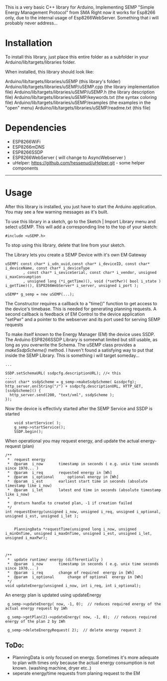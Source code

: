 This is a very basic C++ library for Arduino, Implementing SEMP "Simple Energy Management Protocol" from SMA
Right now it works for Esp8266  only, due to the internal usage of Esp8266WebServer. Something that i will probably never address...

Installation
================

To install this library, just place this entire folder as a subfolder in your
Arduino/lib/targets/libraries folder.

When installed, this library should look like:

Arduino/lib/targets/libraries/uSEMP              (this library's folder)
Arduino/lib/targets/libraries/uSEMP/uSEMP.cpp     (the library implementation file)
Arduino/lib/targets/libraries/uSEMP/uSEMP.h       (the library description file)
Arduino/lib/targets/libraries/uSEMP/keywords.txt (the syntax coloring file)
Arduino/lib/targets/libraries/uSEMP/examples     (the examples in the "open" menu)
Arduino/lib/targets/libraries/uSEMP/readme.txt   (this file)

Dependencies
==============
 - ESP8266WiFi
 - ESP8266mDNS
 - ESP8266SSDP
 - ESP8266WebServer      ( will change to AsyncWebserver )
 - uHelper:	https://github.com/hessenud/uHelper.git		- some helper components



---

Usage
==============
After this library is installed, you just have to start the Arduino application.
You may see a few warning messages as it's built.

To use this library in a sketch, go to the Sketch | Import Library menu and
select uSEMP.  This will add a corresponding line to the top of your sketch:

    #include <uSEMP.h>

To stop using this library, delete that line from your sketch.

The Library lets you create a SEMP Device with it's own EM Gateway

    uSEMP( const char* i_udn_uuid,const char* i_deviceID, const char* i_deviceName, const char* i_deviceType
			, const char* i_seviceSerial, const char* i_vendor, unsigned i_maxConsumption
			, unsigned long (*i_getTime)(), void (*setPwr)( bool i_state ) i_getTime)(), ESP8266WebServer* i_server, unsigned i_port );
	
    uSEMP* g_semp = new uSEMP(...);
    
The Constructor requires a callback to a "time()" function to get access to the device's timebase. This is needed for generating planning requests.
A second callback is feedback of EM Control to the device application "setPwr" and a pointer to the webserver and its port used for serving SEMP requests


To make itself known to the Energy Manager (EM) the device uses SSDP. The Arduino ESP8266SSDP Library is somewhat limited but still usable,
as long as you overwrite the Schema. The uSEMP class provides a _makeSsdpScheme()_ method. I haven't found a satisfying way to put that 
inside the SEMP Library. This is something i will target someday...

	...
	
    SSDP.setSchemaURL( ssdpcfg.descriptionURL); //< this 
	...
    const char* ssdpScheme = g_semp->makeSsdpScheme( &ssdpcfg);
    http_server.on(String("/") + ssdpcfg.descriptionURL, HTTP_GET, [ssdpScheme]() {
      http_server.send(200, "text/xml", ssdpScheme ); 
    });
    
Now the device is effectivly started after the SEMP Service and SSDP is started

		void startService( );   
		g_semp->startService(); 
		SSDP.begin();
		
When operational you may request energy, and update the actual energy-request (plan)		

	/**
	 *  request energy
	 *  @param  i_now		timestamp in seconds ( e.g. unix time seconds since 1970... )
	 *  @param  i_req 		requested energy in [Wh]
	 *  @param  i_optional		optional energy in [Wh]
	 *  @param  i_est		earliest start time in seconds (absolute timestamp like i_now)
	 *  @param  i_let		latest end time in seconds (absolute timestamp like i_now)
	 *
	 *  @return handle to created plan, -1 if creation failed
	 */
	int requestEnergy(unsigned i_now, unsigned i_req, unsigned i_optional, unsigned i_est, unsigned i_let );
	
	
		PlanningData *requestTime(unsigned long i_now, unsigned i_minOnTime, unsigned i_maxOnTime, unsigned i_est, unsigned i_let, unsigned i_maxPwr);



	/**
	 *  update runtime/ energy (differentially )
	 *  @param  i_now		timestamp in seconds ( e.g. unix time seconds since 1970... )
	 *  @param  i_req 		change of required  energy in [Wh]
	 *  @param  i_optional		change of optional  energy in [Wh]
	 */
	void updateEnergy(unsigned i_now, int i_req, int i_optional);
	
An energy plan is updated using updateEnergy
	 
	 g_semp->updateEnergy( now, -1, 0);  // reduces required energy of the actual energy request by 1Wh
	 
	 g_semp->getPlan(2)->updateEnergy( now, -1, 0);  // reduces required energy of the plan 2 by 1Wh
	 
	 g_semp->deleteEnergyRequest( 2);  // delete energy request 2



ToDo: 
-----------------------------		
* PlanningData is only focused on energy. Sometimes it's more adequate to plan with times only because the actual energy consumption is not known. 
(washing machine, dryer etc..)
* seperate energy/time requests from planing request to the EM     